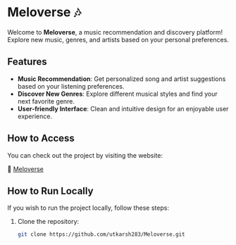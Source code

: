 # Meloverse 🎶

Welcome to **Meloverse**, a music recommendation and discovery platform! Explore new music, genres, and artists based on your personal preferences.

## Features

- **Music Recommendation**: Get personalized song and artist suggestions based on your listening preferences.
- **Discover New Genres**: Explore different musical styles and find your next favorite genre.
- **User-friendly Interface**: Clean and intuitive design for an enjoyable user experience.

## How to Access

You can check out the project by visiting the website:

🔗 [Meloverse](https://utkarsh283.github.io/Meloverse/)

## How to Run Locally

If you wish to run the project locally, follow these steps:

1. Clone the repository:
   ```bash
   git clone https://github.com/utkarsh283/Meloverse.git
